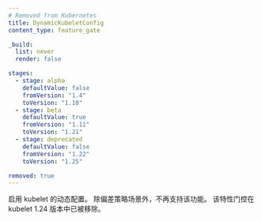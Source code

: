 ```yaml
---
# Removed from Kubernetes
title: DynamicKubeletConfig
content_type: feature_gate

_build:
  list: never
  render: false

stages:
  - stage: alpha 
    defaultValue: false
    fromVersion: "1.4"
    toVersion: "1.10"
  - stage: beta 
    defaultValue: true
    fromVersion: "1.11"
    toVersion: "1.21"    
  - stage: deprecated
    defaultValue: false
    fromVersion: "1.22"
    toVersion: "1.25"    

removed: true  
---
```

<!--
Enable the dynamic configuration of kubelet. The
feature is no longer supported outside of supported skew policy. The feature
gate was removed from kubelet in 1.24.
-->
启用 kubelet 的动态配置。
除偏差策略场景外，不再支持该功能。
该特性门控在 kubelet 1.24 版本中已被移除。
